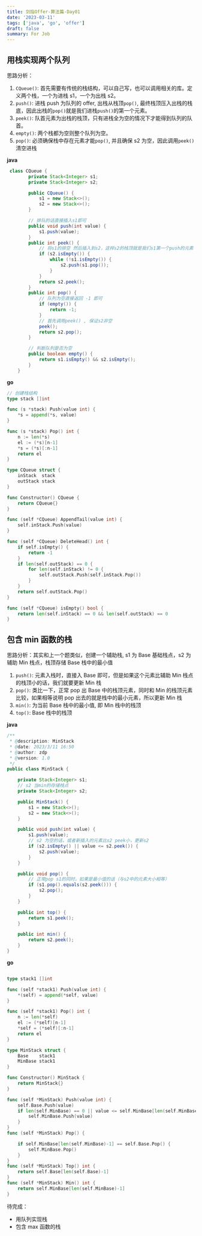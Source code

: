 ```yaml
---
title: 剑指Offer-算法篇-Day01
date: '2023-03-11'
tags: ['java', 'go', 'offer']
draft: false
summary: For Job
---
```


## 用栈实现两个队列

思路分析：

1. `CQueue()`: 首先需要有传统的栈结构，可以自己写，也可以调用相关的库。定义两个栈，一个为进栈 s1，一个为出栈 s2。
2. `push()`: 进栈 push 为队列的 offer, 出栈从栈顶`pop()`, 最终栈顶压入出栈的栈底，因此出栈的`pop()`就是我们进栈`push()`的第一个元素。
3. `peek()`: 队首元素为出栈的栈顶，只有进栈全为空的情况下才能得到队列的队首。
4. `empty()`: 两个栈都为空则整个队列为空。
5. `pop()`: 必须确保栈中存在元素才能`pop()`, 并且确保 s2 为空，因此调用`peek()`清空进栈

**java**

```java
 class CQueue {
        private Stack<Integer> s1;
        private Stack<Integer> s2;

        public CQueue() {
            s1 = new Stack<>();
            s2 = new Stack<>();
        }

        // 排队的话直接插入s1即可
        public void push(int value) {
            s1.push(value);
        }
        public int peek() {
            // 将s1的排空 然后插入到s2，这样s2的栈顶就是我们s1第一个push的元素
            if (s2.isEmpty()) {
                while (!s1.isEmpty()) {
                    s2.push(s1.pop());
                }
            }
            return s2.peek();
        }
        public int pop() {
            // 队列为空直接返回 -1 即可
            if (empty()) {
                return -1;
            }
            // 首先调用peek() , 保证s2非空
            peek();
            return s2.pop();
        }

        // 判断队列是否为空
        public boolean empty() {
            return s1.isEmpty() && s2.isEmpty();
        }
    }
```

**go**

```go
// 创建栈结构
type stack []int

func (s *stack) Push(value int) {
	*s = append(*s, value)
}

func (s *stack) Pop() int {
	n := len(*s)
	el := (*s)[n-1]
	*s = (*s)[:n-1]
	return el
}

type CQueue struct {
	inStack  stack
	outStack stack
}

func Constructor() CQueue {
	return CQueue{}
}

func (self *CQueue) AppendTail(value int) {
	self.inStack.Push(value)
}

func (self *CQueue) DeleteHead() int {
	if self.isEmpty() {
		return -1
	}
	if len(self.outStack) == 0 {
		for len(self.inStack) != 0 {
			self.outStack.Push(self.inStack.Pop())
		}
	}
	return self.outStack.Pop()
}

func (self *CQueue) isEmpty() bool {
	return len(self.inStack) == 0 && len(self.outStack) == 0
}
```

## 包含 min 函数的栈

思路分析：其实和上一个题类似，创建一个辅助栈, s1 为 Base 基础栈点，s2 为辅助 Min 栈点，栈顶存储 Base 栈中的最小值

1. `push()`: 元素入栈时，直接入 Base 即可，但是如果这个元素比辅助 Min 栈点的栈顶小的话，我们就要更新 Min 栈
2. `pop()`: 类比一下，正常 pop 出 Base 中的栈顶元素，同时和 Min 的栈顶元素比较，如果相等说明 pop 出去的就是栈中的最小元素，所以更新 Min 栈
3. `min()`: 为当前 Base 栈中的最小值, 即 Min 栈中的栈顶
4. `top()`: Base 栈中的栈顶

**java**

```java
/**
 * @description: MinStack
 * @date: 2023/3/11 16:50
 * @author: zdp
 * @version: 1.0
 */
public class MinStack {

    private Stack<Integer> s1;
    // s2 当min的存储栈点
    private Stack<Integer> s2;

    public MinStack() {
        s1 = new Stack<>();
        s2 = new Stack<>();
    }

    public void push(int value) {
        s1.push(value);
        // s2 为空的话，或者新插入的元素比s2 peek小，更新s2
        if (s2.isEmpty() || value <= s2.peek()) {
            s2.push(value);
        }
    }

    public void pop() {
        // 正常pop s1的同时，如果是最小值的话（与s2中的元素大小相等）
        if (s1.pop().equals(s2.peek())) {
            s2.pop();
        }
    }

    public int top() {
        return s1.peek();
    }

    public int min() {
        return s2.peek();
    }
}

```

**go**

```go

type stack1 []int

func (self *stack1) Push(value int) {
	*(self) = append(*self, value)
}

func (self *stack1) Pop() int {
	n := len(*self)
	el := (*self)[n-1]
	*self = (*self)[:n-1]
	return el
}

type MinStack struct {
	Base    stack1
	MinBase stack1
}

func Constructor() MinStack {
	return MinStack{}
}

func (self *MinStack) Push(value int) {
	self.Base.Push(value)
	if len(self.MinBase) == 0 || value <= self.MinBase[len(self.MinBase)-1] {
		self.MinBase.Push(value)
	}
}
func (self *MinStack) Pop() {

	if self.MinBase[len(self.MinBase)-1] == self.Base.Pop() {
		self.MinBase.Pop()
	}
}
func (self *MinStack) Top() int {
	return self.Base[len(self.Base)-1]
}
func (self *MinStack) Min() int {
	return self.MinBase[len(self.MinBase)-1]
}
```

待完成：

- 用队列实现栈
- 包含 max 函数的栈
